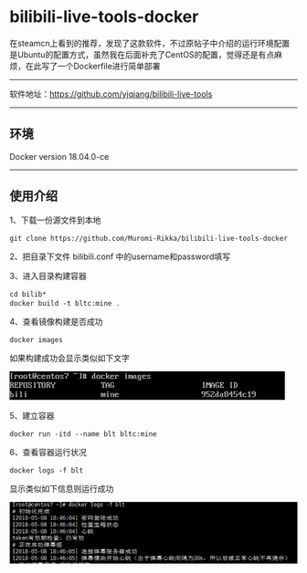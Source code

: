 # bilibili-live-tools-docker

在steamcn上看到的推荐，发现了这款软件，不过原帖子中介绍的运行环境配置是Ubuntu的配置方式，虽然我在后面补充了CentOS的配置，觉得还是有点麻烦，在此写了一个Dockerfile进行简单部署

----
软件地址：https://github.com/yjqiang/bilibili-live-tools

----
环境
----
Docker version 18.04.0-ce

----
## 使用介绍

1、下载一份源文件到本地
```
git clone https://github.com/Muromi-Rikka/bilibili-live-tools-docker
```
2、把目录下文件 bilibili.conf 中的username和password填写

3、进入目录构建容器
```
cd bilib*
docker build -t bltc:mine .
```
4、查看镜像构建是否成功
```
docker images
```
如果构建成功会显示类似如下文字

![docker images](./img/docker-images.png)

5、建立容器
```
docker run -itd --name blt bltc:mine
```

6、查看容器运行状况
```
docker logs -f blt
``` 
显示类似如下信息则运行成功

![docker logs](./img/docker-logs.png)